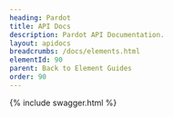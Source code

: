 ```yaml
---
heading: Pardot
title: API Docs
description: Pardot API Documentation.
layout: apidocs
breadcrumbs: /docs/elements.html
elementId: 90
parent: Back to Element Guides
order: 90
---
```


{% include swagger.html %}
